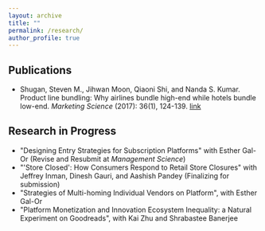 ```yaml
---
layout: archive
title: ""
permalink: /research/
author_profile: true
---
```

## Publications
* Shugan, Steven M., Jihwan Moon, Qiaoni Shi, and Nanda S. Kumar. Product line bundling: 
Why airlines bundle high-end while hotels bundle low-end. _Marketing Science_ (2017): 36(1), 124-139.
[link](https://pubsonline.informs.org/doi/10.1287/mksc.2016.1004)


## Research in Progress
* "Designing Entry Strategies for Subscription Platforms" with Esther Gal-Or (Revise and Resubmit at _Management Science_)
* "'Store Closed': How Consumers Respond to Retail Store Closures" with Jeffrey Inman, Dinesh Gauri, and Aashish Pandey (Finalizing for submission)
* "Strategies of Multi-homing Individual Vendors on Platform", with Esther Gal-Or
* "Platform Monetization and Innovation Ecosystem Inequality: a Natural Experiment on Goodreads", with Kai Zhu and Shrabastee Banerjee

